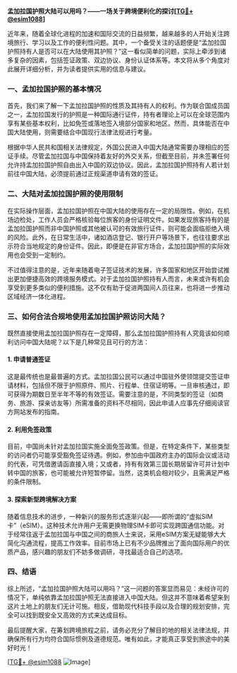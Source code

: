 **孟加拉国护照大陆可以用吗？——一场关于跨境便利化的探讨[[TG💪+ @esim1088](https://t.me/s/esim1088)]**

近年来，随着全球化进程的加速和国际交流的日益频繁，越来越多的人开始关注跨境旅行、学习以及工作的便利性问题。其中，一个备受关注的话题便是“孟加拉国护照持有人是否可以在大陆使用其护照？”这一看似简单的问题，实际上牵涉到诸多复杂的因素，包括签证政策、双边协议、身份认证体系等。本文将从多个角度对此展开详细分析，并为读者提供实用的信息与建议。

### 一、孟加拉国护照的基本情况

首先，我们来了解一下孟加拉国护照的性质及其持有人的权利。作为联合国成员国之一，孟加拉国发行的护照是一种国际通行证件，持有者理论上可以在全球范围内享有某些基本权利，比如免签或落地签入境部分国家和地区。然而，具体能否在中国大陆使用，则需要结合中国现行法律法规进行考量。

根据中华人民共和国相关法律规定，外国公民进入中国大陆通常需要办理相应的签证手续。尽管孟加拉国与中国保持着友好的外交关系，但截至目前，并未签署任何允许持孟加拉国护照自由出入中国的双边协议。因此，孟加拉国护照持有人若计划前往中国大陆，必须提前通过正规渠道申请有效的签证。

### 二、大陆对孟加拉国护照的使用限制

在实际操作层面，孟加拉国护照在中国大陆的使用存在一定的局限性。例如，在机场边检处，工作人员会严格核验每位旅客的身份证明文件。如果发现旅客持有的是孟加拉国护照而非中国护照或其他被认可的有效旅行证件，则可能会面临拒绝入境的风险。此外，在日常生活中，诸如酒店登记、银行开户等场景下，也往往要求出示符合当地规定的身份证件。因此，即便是在非官方场合，孟加拉国护照的实际效用也会受到一定制约。

不过值得注意的是，近年来随着电子签证技术的发展，许多国家和地区开始尝试推出更加便捷高效的跨境服务模式。对于孟加拉国护照持有人而言，未来或许有机会享受到更多类似的便利措施。这不仅有助于促进两国间人员往来，也将进一步推动区域经济一体化进程。

### 三、如何合法合规地使用孟加拉国护照访问大陆？

既然直接使用孟加拉国护照存在一定障碍，那么孟加拉国护照持有人究竟该如何顺利访问中国大陆呢？以下是几种常见且可行的方法：

#### 1. 申请普通签证
这是最传统也是最普遍的方式。孟加拉国公民可以通过中国驻外使领馆提交签证申请材料，包括但不限于护照原件、照片、行程单、住宿证明等。一旦审核通过，即可获得为期数日至半年不等的有效签证。需要注意的是，不同类型的签证（如商务、旅游、探亲访友等）所需准备的资料不尽相同，因此申请人应事先仔细阅读官方网站发布的指南。

#### 2. 利用免签政策
目前，中国尚未针对孟加拉国实施全面免签政策。但是，在特定条件下，某些类型的访问者仍可能享受豁免签证待遇。例如，参加由中国政府主办的国际会议或活动的代表，可凭借邀请函直接入境；又或者，持有有效第三国长期居留许可并计划中转中国的旅客，也可能被允许短暂停留。当然，这类机会相对较少，且需满足严格的条件限制。

#### 3. 探索新型跨境解决方案
随着信息技术的进步，一种新兴的服务形式逐渐兴起——即所谓的“虚拟SIM卡”（eSIM）。这种技术允许用户无需更换物理SIM卡即可实现跨国通信功能。对于经常往返于孟加拉国与中国之间的商旅人士来说，采用eSIM方案无疑能够大大简化沟通流程，提高工作效率。目前市场上已有不少品牌推出了面向国际用户的优质产品，感兴趣的朋友们不妨多做调研，寻找最适合自己的选项。

### 四、结语

综上所述，“孟加拉国护照大陆可以用吗？”这一问题的答案显而易见：未经许可的情况下，单纯依靠孟加拉国护照无法直接进入中国大陆。但这并不意味着希望来到这片土地上的朋友们无计可施。相反，借助现代科技手段以及合理的规划安排，完全可以找到既安全又高效的方式来达成目标。

最后提醒大家，在筹划跨境旅程之前，请务必充分了解目的地的相关法律法规，并确保所有行为均符合国际惯例及道德规范。唯有如此，才能真正享受到旅途中的美好时光！

[[TG💪+ @esim1088](https://t.me/s/esim1088) ![Image](https://i.postimg.cc/4NQfJmqS/Snipaste-2025-05-13-00-14-12.png)]